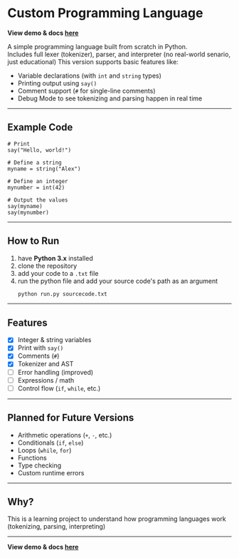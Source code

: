 # Custom Programming Language
**View demo & docs [here](https://jimmydin7.github.io/custom-programming-language/docs)**

A simple programming language built from scratch in Python.  
Includes full lexer (tokenizer), parser, and interpreter (no real-world senario, just educational)
This version supports basic features like:


- Variable declarations (with `int` and `string` types)
- Printing output using `say()`
- Comment support (`#` for single-line comments)
- Debug Mode to see tokenizing and parsing happen in real time

---

## Example Code

```plaintext
# Print
say("Hello, world!")

# Define a string
myname = string("Alex")

# Define an integer
mynumber = int(42)

# Output the values
say(myname)
say(mynumber)
```

---

## How to Run

1. have **Python 3.x** installed
2. clone the repository
3. add your code to a `.txt` file
4. run the python file and add your source code's path as an argument
   ```bash
   python run.py sourcecode.txt
   ```

---

## Features

- [x] Integer & string variables
- [x] Print with `say()`
- [x] Comments (`#`)
- [x] Tokenizer and AST
- [ ] Error handling (improved)
- [ ] Expressions / math
- [ ] Control flow (`if`, `while`, etc.)

---

## Planned for Future Versions

- Arithmetic operations (`+`, `-`, etc.)
- Conditionals (`if`, `else`)
- Loops (`while`, `for`)
- Functions
- Type checking
- Custom runtime errors

---


## Why?

This is a learning project to understand how programming languages work (tokenizing, parsing, interpreting)

---
**View demo & docs [here](https://jimmydin7.github.io/custom-programming-language/docs)**
